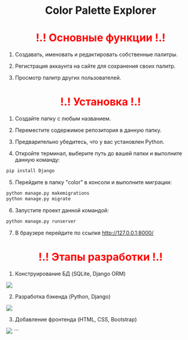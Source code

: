 <H1 align="center">Color Palette Explorer</H1>

<h1 style="color:red;" align="center">!.! Основные функции !.!</h1>

1) Создавать, именовать и редактировать собственные палитры.

2) Регистрация аккаунта на сайте для сохранения своих палитр.

3) Просмотр палитр других пользователей.

<h1 style="color:red;" align="center">!.! Установка !.!</h1>

1) Создайте папку с любым названием.

2) Переместите содержимое репозитория в данную папку.

3) Предварительно убедитесь, что у вас установлен Python.

4) Откройте терминал, выберите путь до вашей папки и выполните данную команду:

```bash
pip install Django
```

5) Перейдите в папку "color" в консоли и выполните миграции:

```bash
python manage.py makemigrations
python manage.py migrate
```

6) Запустите проект данной командой:

```bash
python manage.py runserver
```

7) В браузере перейдите по ссылке http://127.0.0.1:8000/

<h1 style="color:red;" align="center">!.! Этапы разработки !.!</h1>

1) Конструирование БД (SQLite, Django ORM)

<img src="https://i.postimg.cc/BQBTLj7V/1.jpg">

2) Разработка бэкенда (Python, Django)

<img src="https://i.ibb.co/8NLh2pS/2.jpg">

3) Добавление фронтенда (HTML, CSS, Bootstrap)

<img src="https://i.ibb.co/KrGy17y/3.jpg">
```
